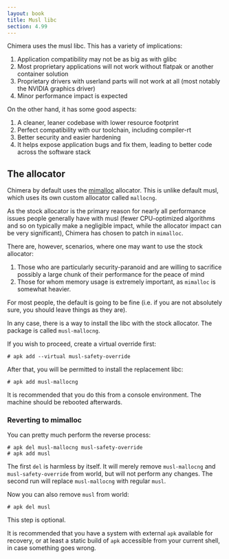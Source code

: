 ```yaml
---
layout: book
title: Musl libc
section: 4.99
---
```


Chimera uses the musl libc. This has a variety of implications:

1. Application compatibility may not be as big as with glibc
2. Most proprietary applications will not work without flatpak or another
   container solution
3. Proprietary drivers with userland parts will not work at all
   (most notably the NVIDIA graphics driver)
4. Minor performance impact is expected

On the other hand, it has some good aspects:

1. A cleaner, leaner codebase with lower resource footprint
2. Perfect compatibility with our toolchain, including compiler-rt
3. Better security and easier hardening
4. It helps expose application bugs and fix them, leading to better
   code across the software stack

## The allocator

Chimera by default uses the [mimalloc](https://github.com/microsoft/mimalloc)
allocator. This is unlike default musl, which uses its own custom allocator
called `mallocng`.

As the stock allocator is the primary reason for nearly all performance
issues people generally have with musl (fewer CPU-optimized algorithms
and so on typically make a negligible impact, while the allocator impact
can be very significant), Chimera has chosen to patch in `mimalloc`.

There are, however, scenarios, where one may want to use the stock allocator:

1. Those who are particularly security-paranoid and are willing to sacrifice
   possibly a large chunk of their performance for the peace of mind
2. Those for whom memory usage is extremely important, as `mimalloc` is
   somewhat heavier.

For most people, the default is going to be fine (i.e. if you are not
absolutely sure, you should leave things as they are).

In any case, there is a way to install the libc with the stock allocator.
The package is called `musl-mallocng`.

If you wish to proceed, create a virtual override first:

```
# apk add --virtual musl-safety-override
```

After that, you will be permitted to install the replacement libc:

```
# apk add musl-mallocng
```

It is recommended that you do this from a console environment. The machine
should be rebooted afterwards.

### Reverting to mimalloc

You can pretty much perform the reverse process:

```
# apk del musl-mallocng musl-safety-override
# apk add musl
```

The first `del` is harmless by itself. It will merely remove `musl-mallocng`
and `musl-safety-override` from world, but will not perform any changes.
The second run will replace `musl-mallocng` with regular `musl`.

Now you can also remove `musl` from world:

```
# apk del musl
```

This step is optional.

It is recommended that you have a system with external `apk` available for
recovery, or at least a static build of `apk` accessible from your current
shell, in case something goes wrong.
